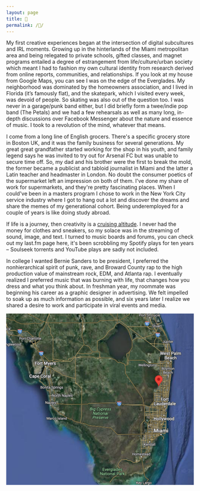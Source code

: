 ```yaml
---
layout: page
title: 🌊
permalink: /🌊/
---
```

My first creative experiences began at the intersection of digital subcultures and IRL moments. Growing up in the hinterlands of the Miami metropolitan area and being relegated to private schools, gifted classes, and magnet programs entailed a degree of estrangement from life/culture/urban society which meant I had to fashion my own cultural identity from research derived from online reports, communities, and relationships. If you look at my house from Google Maps, you can see I was on the edge of the Everglades. My neighborhood was dominated by the homeowners association, and I lived in Florida (it’s famously flat), and the skatepark, which I visited every week, was devoid of people. So skating was also out of the question too. I was never in a garage/punk band either, but I did briefly form a twee/indie pop band (The Petals) and we had a few rehearsals as well as many long, in-depth discussions over Facebook Messenger about the nature and essence of music. I took to a revolution of the mind, whatever that means. 

I come from a long line of English grocers. There's a specific grocery store in Boston UK, and it was the family business for several generations. My great great grandfather started working for the shop in his youth, and family legend says he was invited to try out for Arsenal FC but was unable to secure time off. So, my dad and his brother were the first to break the mold, the former became a publicist and tabloid journalist in Miami and the latter a Latin teacher and headmaster in London. No doubt the consumer poetics of the supermarket left an impression on both of them. I've done my share of work for supermarkets, and they're pretty fascinating places. When I could've been in a masters program I chose to work in the New York City service industry where I got to hang out a lot and discover the dreams and share the memes of my generational cohort. Being underemployed for a couple of years is like doing study abroad.

If life is a journey, then creativity is a [cruising altitude](https://soundcloud.com/woodenpanelling/surfing-mp3?si=0774129d25b241049261b8a1566fb12c&utm_source=clipboard&utm_medium=text&utm_campaign=social_sharing). I never had the money for clothes and sneakers, so my solace was in the streaming of sound, image, and text. I turned to music boards and forums, you can check out my last.fm page here, it's been scrobbling my Spotify plays for ten years – Soulseek torrents and YouTube plays are sadly not included.


In college I wanted Bernie Sanders to be president, I preferred the nonhierarchical spirit of punk, rave, and Broward County rap to the high production value of mainstream rock, EDM, and Atlanta rap. I eventually realized I preferred music that was burning with life, that changes how you dress and what you think about. In freshman year, my roommate was beginning his career as a graphic designer in advertising. We felt impelled to soak up as much information as possible, and six years later I realize we shared a desire to work and participate in viral events and media. 



<img class="image" src="Screenshot 2023-07-27 at 12.08.38 PM.png">





